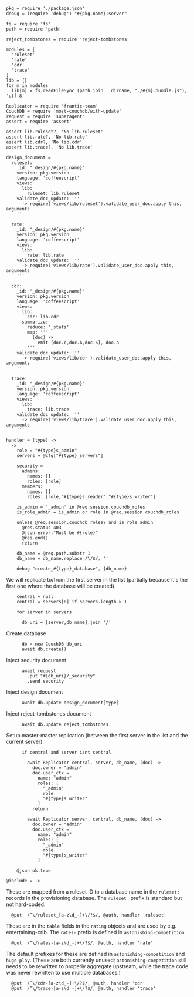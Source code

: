     pkg = require './package.json'
    debug = (require 'debug') "#{pkg.name}:server"

    fs = require 'fs'
    path = require 'path'

    reject_tombstones = require 'reject-tombstones'

    modules = [
      'ruleset'
      'rate'
      'cdr'
      'trace'
    ]
    lib = {}
    for m in modules
      lib[m] = fs.readFileSync (path.join __dirname, "./#{m}.bundle.js"), 'utf-8'

    Replicator = require 'frantic-team'
    CouchDB = require 'most-couchdb/with-update'
    request = require 'superagent'
    assert = require 'assert'

    assert lib.ruleset?, 'No lib.ruleset'
    assert lib.rate?, 'No lib.rate'
    assert lib.cdr?, 'No lib.cdr'
    assert lib.trace?, 'No lib.trace'

    design_document =
      ruleset:
        _id: "_design/#{pkg.name}"
        version: pkg.version
        language: 'coffeescript'
        views:
          lib:
            ruleset: lib.ruleset
        validate_doc_update: '''
          -> require('views/lib/ruleset').validate_user_doc.apply this, arguments
        '''

      rate:
        _id: "_design/#{pkg.name}"
        version: pkg.version
        language: 'coffeescript'
        views:
          lib:
            rate: lib.rate
        validate_doc_update: '''
          -> require('views/lib/rate').validate_user_doc.apply this, arguments
        '''

      cdr:
        _id: "_design/#{pkg.name}"
        version: pkg.version
        language: 'coffeescript'
        views:
          lib:
            cdr: lib.cdr
          summarize:
            reduce: '_stats'
            map: '''
              (doc) ->
                emit [doc.c,doc.A,doc.S], doc.a
            '''
        validate_doc_update: '''
          -> require('views/lib/cdr').validate_user_doc.apply this, arguments
        '''

      trace:
        _id: "_design/#{pkg.name}"
        version: pkg.version
        language: 'coffeescript'
        views:
          lib:
            trace: lib.trace
        validate_doc_update: '''
          -> require('views/lib/trace').validate_user_doc.apply this, arguments
        '''

    handler = (type) ->
      ->
        role = "#{type}s_admin"
        servers = @cfg["#{type}_servers"]

        security =
          admins:
            names: []
            roles: [role]
          members:
            names: []
            roles: [role,"#{type}s_reader","#{type}s_writer"]

        is_admin = '_admin' in @req.session.couchdb_roles
        is_role_admin = is_admin or role in @req.session.couchdb_roles

        unless @req.session.couchdb_roles? and is_role_admin
          @res.status 403
          @json error:"Must be #{role}"
          @res.end()
          return

        db_name = @req.path.substr 1
        db_name = db_name.replace /\/$/, ''

        debug "create_#{type}_database", {db_name}

We will replicate to/from the first server in the list (partially because it's the first one where the database will be created).

        central = null
        central = servers[0] if servers.length > 1

        for server in servers

          db_uri = [server,db_name].join '/'

Create database

          db = new CouchDB db_uri
          await db.create()

Inject security document

          await request
            .put "#{db_uri}/_security"
            .send security

Inject design document

          await db.update design_document[type]

Inject reject-tombstones document

          await db.update reject_tombstones

Setup master-master replication
(between the first server in the list and the current server).

          if central and server isnt central

            await Replicator central, server, db_name, (doc) ->
              doc.owner = "admin"
              doc.user_ctx =
                name: "admin"
                roles: [
                  "_admin"
                  role
                  "#{type}s_writer"
                ]
              return

            await Replicator server, central, db_name, (doc) ->
              doc.owner = "admin"
              doc.user_ctx =
                name: "admin"
                roles: [
                  "_admin"
                  role
                  "#{type}s_writer"
                ]

        @json ok:true

    @include = ->

These are mapped from a ruleset ID to a database name in the `ruleset:` records in the provisioning database.
The `ruleset_` prefix is standard but not hard-coded.

      @put  /^\/ruleset_[a-z\d_-]+\/?$/, @auth, handler 'ruleset'

These are in the `table` fields in the `rating` objects and are used by e.g. entertaining-crib.
The `rates-` prefix is defined in `astonishing-competition`.

      @put  /^\/rates-[a-z\d_-]+\/?$/, @auth, handler 'rate'

The default prefixes for these are defined in `astonishing-competition` and `huge-play`.
(These are both currently unused; `astonishing-competition` still needs to be rewritten to properly aggregate upstream, while the trace code was never rewritten to use multiple databases.)

      @put  /^\/cdr-[a-z\d_-]+\/?$/, @auth, handler 'cdr'
      @put  /^\/trace-[a-z\d_-]+\/?$/, @auth, handler 'trace'
